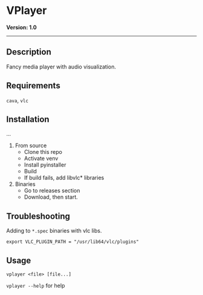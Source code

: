 # VPlayer

**Version: 1.0**

---

## Description

Fancy media player with audio visualization.

## Requirements

`cava`, `vlc`

## Installation

...
1. From source
    - Clone this repo
    - Activate venv
    - Install pyinstaller
    - Build
    - If build fails, add libvlc* libraries
2. Binaries
   - Go to releases section
   - Download, then start.

## Troubleshooting

Adding to `*.spec` binaries with vlc libs.

`export VLC_PLUGIN_PATH = "/usr/lib64/vlc/plugins"`

## Usage

`vplayer <file> [file...]`

`vplayer --help` for help
